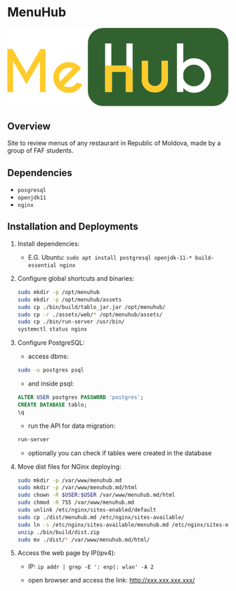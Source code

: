 # MenuHub

![alt text](./assets/logo.svg "Logo Title")

## Overview

Site to review menus of any restaurant in Republic of Moldova, made by a group of FAF students.

## Dependencies

- `posgresql`
- `openjdk11`
- `nginx`

## Installation and Deployments

1) Install dependencies:
    - E.G. Ubuntu: `sudo apt install postgresql openjdk-11-* build-essential nginx`

2) Configure global shortcuts and binaries:

    ```bash
    sudo mkdir -p /opt/menuhub
    sudo mkdir -p /opt/menuhub/assets
    sudo cp ./bin/build/tablo_jar.jar /opt/menuhub/
    sudo cp -r ./assets/web/* /opt/menuhub/assets/
    sudo cp ./bin/run-server /usr/bin/
    systemctl status nginx
    ```

3) Configure PostgreSQL:

    - access dbms:

    ```bash
    sudo -u postgres psql
    ```

    - and inside psql:

    ```sql
    ALTER USER postgres PASSWORD 'postgres';
    CREATE DATABASE tablo;
    \q
    ```

    - run the API for data migration:

    ```bash
    run-server
    ```

    - optionally you can check if tables were created in the database

4) Move dist files for NGinx deploying:

    ```bash
    sudo mkdir -p /var/www/menuhub.md
    sudo mkdir -p /var/www/menuhub.md/html
    sudo chown -R $USER:$USER /var/www/menuhub.md/html
    sudo chmod -R 755 /var/www/menuhub.md
    sudo unlink /etc/nginx/sites-enabled/default
    sudo cp ./dist/menuhub.md /etc/nginx/sites-available/
    sudo ln -s /etc/nginx/sites-available/menuhub.md /etc/nginx/sites-enabled/
    unzip ./bin/build/dist.zip
    sudo mv ./dist/* /var/www/menuhub.md/html/
    ```

5) Access the web page by IP(ipv4):

    - IP: `ip addr | grep -E ': enp|: wlan' -A 2`

    - open browser and access the link: http://xxx.xxx.xxx.xxx/
